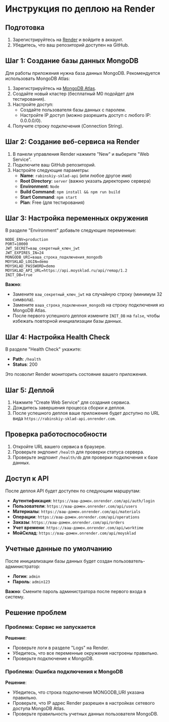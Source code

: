 # Инструкция по деплою на Render

## Подготовка

1. Зарегистрируйтесь на [Render](https://render.com/) и войдите в аккаунт.
2. Убедитесь, что ваш репозиторий доступен на GitHub.

## Шаг 1: Создание базы данных MongoDB

Для работы приложения нужна база данных MongoDB. Рекомендуется использовать MongoDB Atlas:

1. Зарегистрируйтесь на [MongoDB Atlas](https://www.mongodb.com/cloud/atlas/register).
2. Создайте новый кластер (бесплатный M0 подойдет для тестирования).
3. Настройте доступ:
   - Создайте пользователя базы данных с паролем.
   - Настройте IP доступ (можно разрешить доступ с любого IP: 0.0.0.0/0).
4. Получите строку подключения (Connection String).

## Шаг 2: Создание веб-сервиса на Render

1. В панели управления Render нажмите "New" и выберите "Web Service".
2. Подключите ваш GitHub репозиторий.
3. Настройте следующие параметры:
   - **Name**: `rabinskiy-sklad-api` (или любое другое имя)
   - **Root Directory**: `server` (важно указать директорию сервера)
   - **Environment**: `Node`
   - **Build Command**: `npm install && npm run build`
   - **Start Command**: `npm start`
   - **Plan**: Free (для тестирования)

## Шаг 3: Настройка переменных окружения

В разделе "Environment" добавьте следующие переменные:

```
NODE_ENV=production
PORT=10000
JWT_SECRET=ваш_секретный_ключ_jwt
JWT_EXPIRES_IN=24
MONGODB_URI=ваша_строка_подключения_mongodb
MOYSKLAD_LOGIN=demo
MOYSKLAD_PASSWORD=demo
MOYSKLAD_API_URL=https://api.moysklad.ru/api/remap/1.2
INIT_DB=true
```

**Важно**: 
- Замените `ваш_секретный_ключ_jwt` на случайную строку (минимум 32 символа).
- Замените `ваша_строка_подключения_mongodb` на строку подключения из MongoDB Atlas.
- После первого успешного деплоя измените `INIT_DB` на `false`, чтобы избежать повторной инициализации базы данных.

## Шаг 4: Настройка Health Check

В разделе "Health Check" укажите:
- **Path**: `/health`
- **Status**: 200

Это позволит Render мониторить состояние вашего приложения.

## Шаг 5: Деплой

1. Нажмите "Create Web Service" для создания сервиса.
2. Дождитесь завершения процесса сборки и деплоя.
3. После успешного деплоя ваше приложение будет доступно по URL вида `https://rabinskiy-sklad-api.onrender.com`.

## Проверка работоспособности

1. Откройте URL вашего сервиса в браузере.
2. Проверьте эндпоинт `/health` для проверки статуса сервера.
3. Проверьте эндпоинт `/health/db` для проверки подключения к базе данных.

## Доступ к API

После деплоя API будет доступен по следующим маршрутам:

- **Аутентификация**: `https://ваш-домен.onrender.com/api/auth/login`
- **Пользователи**: `https://ваш-домен.onrender.com/api/users`
- **Материалы**: `https://ваш-домен.onrender.com/api/materials`
- **Операции**: `https://ваш-домен.onrender.com/api/operations`
- **Заказы**: `https://ваш-домен.onrender.com/api/orders`
- **Учет времени**: `https://ваш-домен.onrender.com/api/worktime`
- **МойСклад**: `https://ваш-домен.onrender.com/api/moysklad`

## Учетные данные по умолчанию

После инициализации базы данных будет создан пользователь-администратор:
- **Логин**: `admin`
- **Пароль**: `admin123`

**Важно**: Смените пароль администратора после первого входа в систему.

## Решение проблем

### Проблема: Сервис не запускается

**Решение**:
- Проверьте логи в разделе "Logs" на Render.
- Убедитесь, что все переменные окружения настроены правильно.
- Проверьте подключение к MongoDB.

### Проблема: Ошибка подключения к MongoDB

**Решение**:
- Убедитесь, что строка подключения MONGODB_URI указана правильно.
- Проверьте, что IP адрес Render разрешен в настройках сетевого доступа MongoDB Atlas.
- Проверьте правильность учетных данных пользователя MongoDB. 